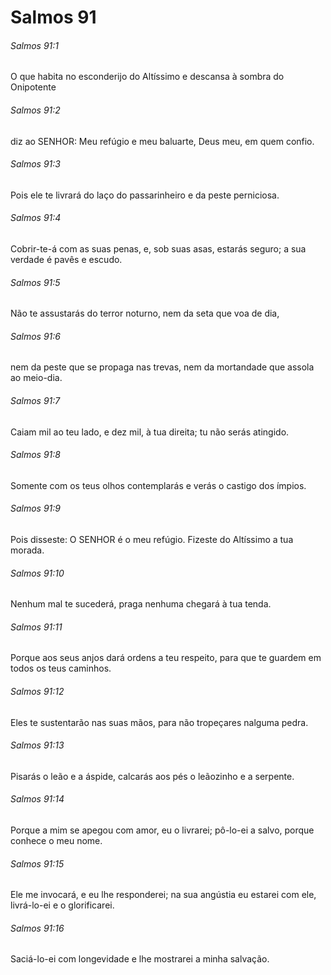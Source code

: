 # Salmos 91

###### Salmos 91:1

O que habita no esconderijo do Altíssimo e descansa à sombra do Onipotente

###### Salmos 91:2

diz ao SENHOR: Meu refúgio e meu baluarte, Deus meu, em quem confio.

###### Salmos 91:3

Pois ele te livrará do laço do passarinheiro e da peste perniciosa.

###### Salmos 91:4

Cobrir-te-á com as suas penas, e, sob suas asas, estarás seguro; a sua verdade é pavês e escudo.

###### Salmos 91:5

Não te assustarás do terror noturno, nem da seta que voa de dia,

###### Salmos 91:6

nem da peste que se propaga nas trevas, nem da mortandade que assola ao meio-dia.

###### Salmos 91:7

Caiam mil ao teu lado, e dez mil, à tua direita; tu não serás atingido.

###### Salmos 91:8

Somente com os teus olhos contemplarás e verás o castigo dos ímpios.

###### Salmos 91:9

Pois disseste: O SENHOR é o meu refúgio. Fizeste do Altíssimo a tua morada.

###### Salmos 91:10

Nenhum mal te sucederá, praga nenhuma chegará à tua tenda.

###### Salmos 91:11

Porque aos seus anjos dará ordens a teu respeito, para que te guardem em todos os teus caminhos.

###### Salmos 91:12

Eles te sustentarão nas suas mãos, para não tropeçares nalguma pedra.

###### Salmos 91:13

Pisarás o leão e a áspide, calcarás aos pés o leãozinho e a serpente.

###### Salmos 91:14

Porque a mim se apegou com amor, eu o livrarei; pô-lo-ei a salvo, porque conhece o meu nome.

###### Salmos 91:15

Ele me invocará, e eu lhe responderei; na sua angústia eu estarei com ele, livrá-lo-ei e o glorificarei.

###### Salmos 91:16

Saciá-lo-ei com longevidade e lhe mostrarei a minha salvação.

